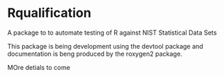 # Rqualification
A package to to automate testing of R against NIST Statistical Data Sets

This package is being development using the devtool package and documentation
is beng produced by the roxygen2 package.

MOre detials to come
